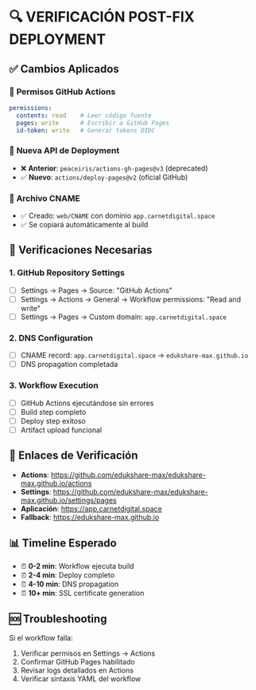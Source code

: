 # 🔍 VERIFICACIÓN POST-FIX DEPLOYMENT

## ✅ **Cambios Aplicados**

### 🔐 **Permisos GitHub Actions**
```yaml
permissions:
  contents: read    # Leer código fuente
  pages: write      # Escribir a GitHub Pages  
  id-token: write   # Generar tokens OIDC
```

### 🚀 **Nueva API de Deployment**
- ❌ **Anterior**: `peaceiris/actions-gh-pages@v3` (deprecated)
- ✅ **Nuevo**: `actions/deploy-pages@v2` (oficial GitHub)

### 📁 **Archivo CNAME**
- ✅ Creado: `web/CNAME` con dominio `app.carnetdigital.space`
- ✅ Se copiará automáticamente al build

## 🎯 **Verificaciones Necesarias**

### 1. GitHub Repository Settings
- [ ] Settings → Pages → Source: "GitHub Actions"
- [ ] Settings → Actions → General → Workflow permissions: "Read and write"
- [ ] Settings → Pages → Custom domain: `app.carnetdigital.space`

### 2. DNS Configuration  
- [ ] CNAME record: `app.carnetdigital.space` → `edukshare-max.github.io`
- [ ] DNS propagation completada

### 3. Workflow Execution
- [ ] GitHub Actions ejecutándose sin errores
- [ ] Build step completo
- [ ] Deploy step exitoso
- [ ] Artifact upload funcional

## 🔗 **Enlaces de Verificación**

- **Actions**: https://github.com/edukshare-max/edukshare-max.github.io/actions
- **Settings**: https://github.com/edukshare-max/edukshare-max.github.io/settings/pages
- **Aplicación**: https://app.carnetdigital.space
- **Fallback**: https://edukshare-max.github.io

## 📊 **Timeline Esperado**

- ⏰ **0-2 min**: Workflow ejecuta build
- ⏰ **2-4 min**: Deploy completo  
- ⏰ **4-10 min**: DNS propagation
- ⏰ **10+ min**: SSL certificate generation

## 🆘 **Troubleshooting**

Si el workflow falla:
1. Verificar permisos en Settings → Actions
2. Confirmar GitHub Pages habilitado
3. Revisar logs detallados en Actions
4. Verificar sintaxis YAML del workflow
